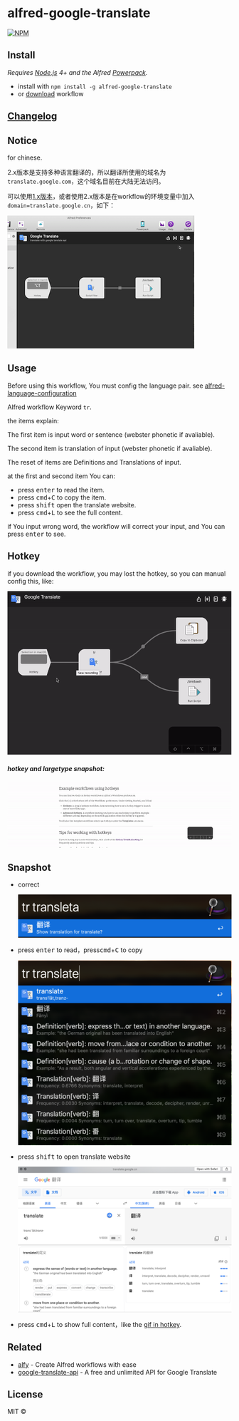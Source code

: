 # alfred-google-translate
[![NPM](https://nodei.co/npm/alfred-google-translate.png)](https://nodei.co/npm/alfred-google-translate/)

## Install

*Requires [Node.js](https://nodejs.org) 4+ and the Alfred [Powerpack](https://www.alfredapp.com/powerpack/).*

- install with `npm install -g alfred-google-translate`
- or [download](https://github.com/xfslove/alfred-google-translate/releases/tag/v2.0.0) workflow

## [Changelog](https://github.com/xfslove/alfred-google-translate/releases)

## Notice

for chinese.

2.x版本是支持多种语言翻译的，所以翻译所使用的域名为`translate.google.com`，这个域名目前在大陆无法访问。

可以使用[1.x版本](https://github.com/xfslove/alfred-google-translate/tree/v1.x)，或者使用2.x版本是在workflow的环境变量中加入`domain=translate.google.cn`，如下：

![domain.gif](media/domain.gif)

## Usage

Before using this workflow, You must config the language pair. see [alfred-language-configuration](https://github.com/xfslove/alfred-language-configuration)

Alfred workflow Keyword `tr`.

the items explain:

The first item is input word or sentence (webster phonetic if avaliable).

The second item is translation of input (webster phonetic if avaliable).

The reset of items are Definitions and Translations of input.

at the first and second item You can:

- press <kbd>enter</kbd> to read the item.
- press <kbd>cmd</kbd>+<kbd>C</kbd> to copy the item.
- press <kbd>shift</kbd> open the translate website.
- press <kbd>cmd</kbd>+<kbd>L</kbd> to see the full content.

if You input wrong word, the workflow will correct your input, and You can press  <kbd>enter</kbd> to see.

## Hotkey

if you download the workflow, you may lost the hotkey, so you can manual config this, like:

![hotkey](media/hotkey.gif)

##### hotkey and largetype snapshot:

![result](media/result.gif)



## Snapshot

- correct

  ![corrected.png](media/corrected.png)

- press <kbd>enter</kbd> to read，press<kbd>cmd</kbd>+<kbd>C</kbd> to copy

    ![general.png](media/general.png)

- press <kbd>shift</kbd> to open translate website

    ![quicklook.png](media/quicklook.png)

- press <kbd>cmd</kbd>+<kbd>L</kbd> to show full content，like the [gif in hotkey](#hotkey-and-largetype-snapshot).

## Related

- [alfy](https://github.com/sindresorhus/alfy) - Create Alfred workflows with ease
- [google-translate-api](https://github.com/vitalets/google-translate-api) - A free and unlimited API for Google Translate


## License

MIT © 
